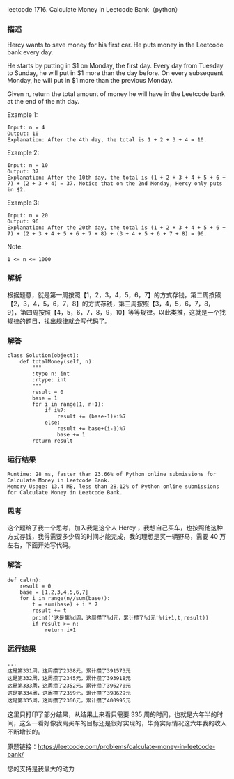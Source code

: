 leetcode  1716. Calculate Money in Leetcode Bank（python）

### 描述


Hercy wants to save money for his first car. He puts money in the Leetcode bank every day.

He starts by putting in $1 on Monday, the first day. Every day from Tuesday to Sunday, he will put in $1 more than the day before. On every subsequent Monday, he will put in $1 more than the previous Monday.

Given n, return the total amount of money he will have in the Leetcode bank at the end of the nth day.


Example 1:

	Input: n = 4
	Output: 10
	Explanation: After the 4th day, the total is 1 + 2 + 3 + 4 = 10.

	
Example 2:


	Input: n = 10
	Output: 37
	Explanation: After the 10th day, the total is (1 + 2 + 3 + 4 + 5 + 6 + 7) + (2 + 3 + 4) = 37. Notice that on the 2nd Monday, Hercy only puts in $2.

Example 3:


	Input: n = 20
	Output: 96
	Explanation: After the 20th day, the total is (1 + 2 + 3 + 4 + 5 + 6 + 7) + (2 + 3 + 4 + 5 + 6 + 7 + 8) + (3 + 4 + 5 + 6 + 7 + 8) = 96.
	



Note:

	1 <= n <= 1000


### 解析

根据题意，就是第一周按照【1，2，3，4，5，6，7】的方式存钱，第二周按照【2，3，4，5，6，7，8】的方式存钱，第三周按照【3，4，5，6，7，8，9】，第四周按照【4，5，6，7，8，9，10】等等规律。以此类推，这就是一个找规律的题目，找出规律就会写代码了。


### 解答
				

	class Solution(object):
	    def totalMoney(self, n):
	        """
	        :type n: int
	        :rtype: int
	        """
	        result = 0
	        base = 1
	        for i in range(1, n+1):
	            if i%7:
	                result += (base-1)+i%7
	            else:
	                result += base+(i-1)%7
	                base += 1
	        return result
            	      
			
### 运行结果

	Runtime: 28 ms, faster than 23.66% of Python online submissions for Calculate Money in Leetcode Bank.
	Memory Usage: 13.4 MB, less than 28.12% of Python online submissions for Calculate Money in Leetcode Bank.

### 思考

这个题给了我一个思考，加入我是这个人 Hercy ，我想自己买车，也按照他这种方式存钱，我得需要多少周的时间才能完成，我的理想是买一辆野马，需要 40 万左右，下面开始写代码。

### 解答

	def cal(n):
	    result = 0
	    base = [1,2,3,4,5,6,7]
	    for i in range(n//sum(base)):
	        t = sum(base) + i * 7
	        result += t
	        print('这是第%d周，这周攒了%d元，累计攒了%d元'%(i+1,t,result))
	        if result >= n:
	            return i+1
	            
### 运行结果

	...
	这是第331周，这周攒了2338元，累计攒了391573元
	这是第332周，这周攒了2345元，累计攒了393918元
	这是第333周，这周攒了2352元，累计攒了396270元
	这是第334周，这周攒了2359元，累计攒了398629元
	这是第335周，这周攒了2366元，累计攒了400995元

这里只打印了部分结果，从结果上来看只需要 335 周的时间，也就是六年半的时间，这么一看好像我离买车的目标还是很好实现的，毕竟实际情况这六年我的收入不断增长的。

原题链接：https://leetcode.com/problems/calculate-money-in-leetcode-bank/



您的支持是我最大的动力
